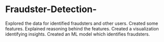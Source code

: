 # Fraudster-Detection-
Explored the data for identified fraudsters and other users. Created some features. Explained reasoning behind the features. Created a visualization identifying insights. Created an ML model which identifies fraudsters. 
